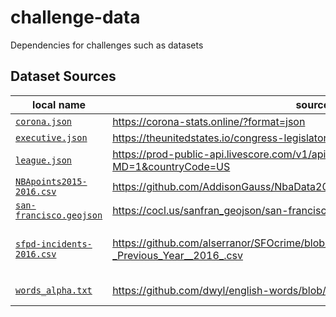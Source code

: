 # challenge-data
Dependencies for challenges such as datasets

## Dataset Sources

| local name | source | retrieved | modified?
|------------|--------|-----------|----------
| [`corona.json`](corona.json) | <https://corona-stats.online/?format=json> | 9/15/2020 | no
| [`executive.json`](executive.json) | <https://theunitedstates.io/congress-legislators/executive.json> | 9/15/2020 | no
| [`league.json`](league.json) | <https://prod-public-api.livescore.com/v1/api/app/date/soccer/20230821/-7?MD=1&countryCode=US> | 8/22/2023 | no
| [`NBApoints2015-2016.csv`](NBApoints2015-2016.csv) | <https://github.com/AddisonGauss/NbaData2015-2016/blob/master/NBApoints.csv> | 9/20/2020 | no
| [`san-francisco.geojson`](san-francisco.geojson) | <https://cocl.us/sanfran_geojson/san-francisco.geojson> | 4/30/2022 | no
| [`sfpd-incidents-2016.csv`](sfpd-incidents-2016.csv) | <https://github.com/alserranor/SFOcrime/blob/master/Police_Department_Incidents_-_Previous_Year__2016_.csv> | 5/24/2021 | yes; truncated to first 100 rows
| [`words_alpha.txt`](words_alpha.txt) | <https://github.com/dwyl/english-words/blob/master/words_alpha.txt> | 5/24/2021 | yes; alphabetized

